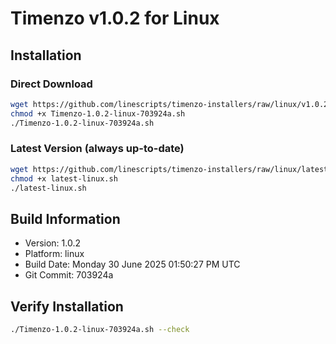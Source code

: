 # Timenzo v1.0.2 for Linux

## Installation

### Direct Download
```bash
wget https://github.com/linescripts/timenzo-installers/raw/linux/v1.0.2/Timenzo-1.0.2-linux-703924a.sh
chmod +x Timenzo-1.0.2-linux-703924a.sh
./Timenzo-1.0.2-linux-703924a.sh
```

### Latest Version (always up-to-date)
```bash
wget https://github.com/linescripts/timenzo-installers/raw/linux/latest-linux.sh
chmod +x latest-linux.sh
./latest-linux.sh
```

## Build Information
- Version: 1.0.2
- Platform: linux
- Build Date: Monday 30 June 2025 01:50:27 PM UTC
- Git Commit: 703924a

## Verify Installation
```bash
./Timenzo-1.0.2-linux-703924a.sh --check
```
